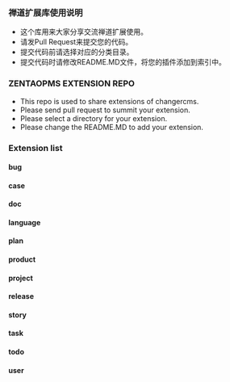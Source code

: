 ### 禅道扩展库使用说明

* 这个库用来大家分享交流禅道扩展使用。
* 请发Pull Request来提交您的代码。
* 提交代码前请选择对应的分类目录。
* 提交代码时请修改README.MD文件，将您的插件添加到索引中。

### ZENTAOPMS EXTENSION REPO 

* This repo is used to share extensions of changercms.
* Please send pull request to summit your extension.
* Please select a directory for your extension.
* Please change the README.MD to add your extension.

### Extension list

 #### bug
 #### case
 #### doc
 #### language
 #### plan
 #### product
 #### project
 #### release
 #### story
 #### task
 #### todo
 #### user
